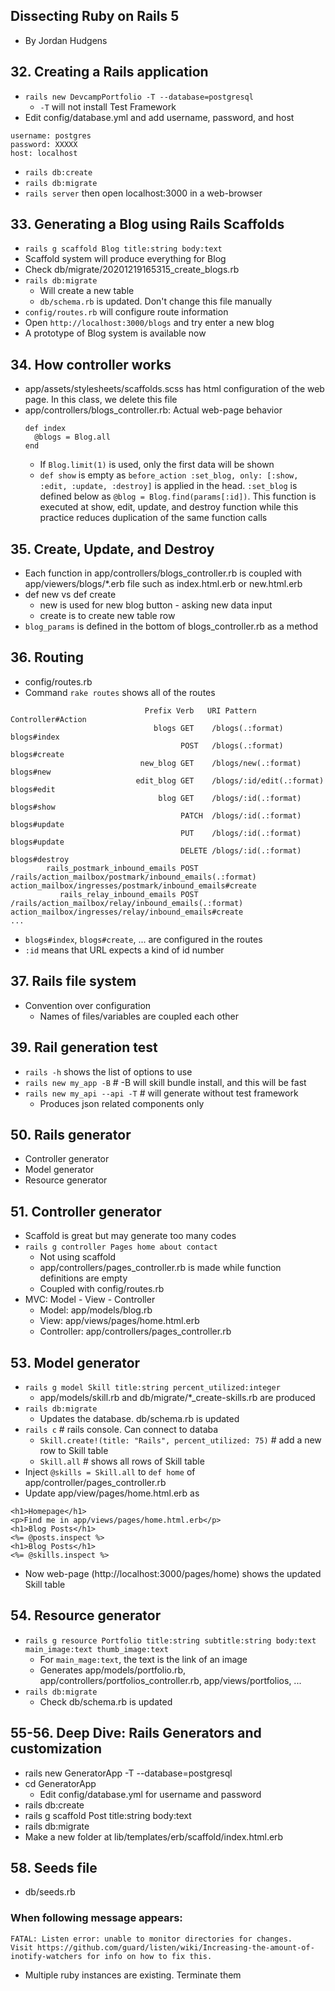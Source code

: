 ## Dissecting Ruby on Rails 5
- By Jordan Hudgens

## 32. Creating a Rails application
- `rails new DevcampPortfolio -T --database=postgresql`
  - `-T` will not install Test Framework
- Edit config/database.yml and add username, password, and host
```
username: postgres
password: XXXXX
host: localhost
```
- `rails db:create`
- `rails db:migrate`
- `rails server` then open localhost:3000 in a web-browser

## 33. Generating a Blog using Rails Scaffolds
- `rails g scaffold Blog title:string body:text`
- Scaffold system will produce everything for Blog
- Check db/migrate/20201219165315_create_blogs.rb
- `rails db:migrate`
  - Will create a new table
  - `db/schema.rb` is updated. Don't change this file manually
- `config/routes.rb` will configure route information
- Open `http://localhost:3000/blogs` and try enter a new blog
- A prototype of Blog system is available now

## 34. How controller works
- app/assets/stylesheets/scaffolds.scss has html configuration of the web page. In this class, we delete this file
- app/controllers/blogs_controller.rb: Actual web-page behavior
  ```
  def index
    @blogs = Blog.all
  end
  ```
  - If `Blog.limit(1)` is used, only the first data will be shown
  - `def show` is empty as `before_action :set_blog, only: [:show, :edit, :update, :destroy]` is applied in the head. `:set_blog` is defined below as `@blog = Blog.find(params[:id])`. This function is executed at show, edit, update, and destroy function while this practice reduces duplication of the same function calls

## 35. Create, Update, and Destroy
- Each function in app/controllers/blogs_controller.rb is coupled with app/viewers/blogs/*.erb file such as index.html.erb or new.html.erb
- def new vs def create
  - new is used for new blog button - asking new data input
  - create is to create new table row
- `blog_params` is defined in the bottom of blogs_controller.rb as a method

## 36. Routing
- config/routes.rb
- Command `rake routes` shows all of the routes
```
                              Prefix Verb   URI Pattern                                                                              Controller#Action
                                blogs GET    /blogs(.:format)                                                                         blogs#index
                                      POST   /blogs(.:format)                                                                         blogs#create
                             new_blog GET    /blogs/new(.:format)                                                                     blogs#new
                            edit_blog GET    /blogs/:id/edit(.:format)                                                                blogs#edit
                                 blog GET    /blogs/:id(.:format)                                                                     blogs#show
                                      PATCH  /blogs/:id(.:format)                                                                     blogs#update
                                      PUT    /blogs/:id(.:format)                                                                     blogs#update
                                      DELETE /blogs/:id(.:format)                                                                     blogs#destroy
        rails_postmark_inbound_emails POST   /rails/action_mailbox/postmark/inbound_emails(.:format)                                  action_mailbox/ingresses/postmark/inbound_emails#create
           rails_relay_inbound_emails POST   /rails/action_mailbox/relay/inbound_emails(.:format)                                     action_mailbox/ingresses/relay/inbound_emails#create
...
```
- `blogs#index`, `blogs#create`, ... are configured in the routes
- `:id` means that URL expects a kind of id number

## 37. Rails file system
- Convention over configuration
  - Names of files/variables are coupled each other

## 39. Rail generation test
- `rails -h` shows the list of options to use
- `rails new my_app -B` # -B will skill bundle install, and this will be fast
- `rails new my_api --api -T` # will generate without test framework
  - Produces json related components only

## 50. Rails generator
- Controller generator
- Model generator
- Resource generator

## 51. Controller generator
- Scaffold is great but may generate too many codes
- `rails g controller Pages home about contact`
  - Not using scaffold
  - app/controllers/pages_controller.rb is made while function definitions are empty
  - Coupled with config/routes.rb
- MVC: Model - View - Controller
  - Model: app/models/blog.rb
  - View: app/views/pages/home.html.erb
  - Controller: app/controllers/pages_controller.rb

## 53. Model generator
- `rails g model Skill title:string percent_utilized:integer`
  - app/models/skill.rb and db/migrate/*_create-skills.rb are produced
- `rails db:migrate`
  - Updates the database. db/schema.rb is updated
- `rails c` # rails console. Can connect to databa
  - `Skill.create!(title: "Rails", percent_utilized: 75)` # add a new row to Skill table
  - `Skill.all` # shows all rows of Skill table
- Inject `@skills = Skill.all` to `def home` of app/controller/pages_controller.rb
- Update app/view/pages/home.html.erb as
```
<h1>Homepage</h1>
<p>Find me in app/views/pages/home.html.erb</p>
<h1>Blog Posts</h1>
<%= @posts.inspect %>
<h1>Blog Posts</h1>
<%= @skills.inspect %>
```
- Now web-page (http://localhost:3000/pages/home) shows the updated Skill table

## 54. Resource generator
- `rails g resource Portfolio title:string subtitle:string body:text main_image:text thumb_image:text`
  - For `main_mage:text`, the text is the link of an image
  - Generates app/models/portfolio.rb, app/controllers/portfolios_controller.rb, app/views/portfolios, ...
- `rails db:migrate`
  - Check db/schema.rb is updated

## 55-56. Deep Dive: Rails Generators and customization
- rails new GeneratorApp -T --database=postgresql
- cd GeneratorApp
  - Edit config/database.yml for username and password
- rails db:create
- rails g scaffold Post title:string body:text
- rails db:migrate
- Make a new folder at lib/templates/erb/scaffold/index.html.erb

## 58. Seeds file
- db/seeds.rb

### When following message appears:
```
FATAL: Listen error: unable to monitor directories for changes.
Visit https://github.com/guard/listen/wiki/Increasing-the-amount-of-inotify-watchers for info on how to fix this.
```
- Multiple ruby instances are existing. Terminate them
